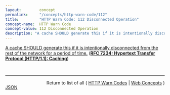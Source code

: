 ```yaml
---
layout:        concept
permalink:     "/concepts/http-warn-code/112"
title:         "HTTP Warn Code: 112 Disconnected Operation"
concept-name:  HTTP Warn Code
concept-value: 112 Disconnected Operation
description: "A cache SHOULD generate this if it is intentionally disconnected from the rest of the network for a period of time."
---
```


[A cache SHOULD generate this if it is intentionally disconnected from the rest of the network for a period of time.](http://tools.ietf.org/html/rfc7234#section-5.5.3 "Read documentation for HTTP Warn Code &#34;112&#34;") (**[RFC 7234: Hypertext Transfer Protocol (HTTP/1.1): Caching](/specs/IETF/RFC/7234 "The Hypertext Transfer Protocol (HTTP) is an application-level protocol for distributed, collaborative, hypertext information systems. This document defines requirements on HTTP caches and the associated header fields that control cache behavior or indicate cacheable response messages.")**)

<br/>
<hr/>

<p style="float : left"><a href="./112.json" title="JSON representing this particular Web Concept value">JSON</a></p>
<p style="text-align: right">Return to list of all ( <a href="../http-warn-code/">HTTP Warn Codes</a> | <a href="../">Web Concepts</a> )</p>
